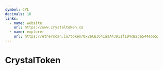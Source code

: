 ```yaml
---
symbol: CYL
decimals: 18
links:
  - name: website
    url: https://www.crystaltoken.co
  - name: explorer
    url: https://etherscan.io/token/0x26CB3641aaA43911f1D4cB2ce544eb652AAc7c47
---
```


# CrystalToken
